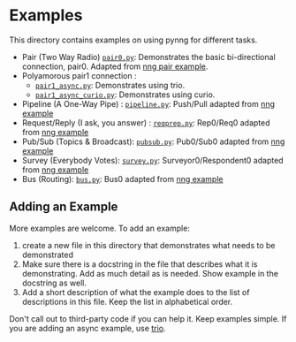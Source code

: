 Examples
========

This directory contains examples on using pynng for different tasks.

* Pair (Two Way Radio) [`pair0.py`](./pair0.py):
   Demonstrates the basic bi-directional connection, pair0.
   Adapted from [nng pair example](https://nanomsg.org/gettingstarted/nng/pair.html).
* Polyamorous pair1 connection :  
   - [`pair1_async.py`](./pair1_async.py): Demonstrates using trio.
   - [`pair1_async_curio.py`](./pair1_async.py): Demonstrates using curio.
* Pipeline (A One-Way Pipe) :
   [`pipeline.py`](./pair1_async.py): Push/Pull adapted from [nng example](https://nanomsg.org/gettingstarted/nng/pipeline.html)
* Request/Reply (I ask, you answer) :
   [`reqprep.py`](./reqprep.py): Rep0/Req0 adapted from [nng example](https://nanomsg.org/gettingstarted/nng/pipeline.html)
* Pub/Sub (Topics & Broadcast):
   [`pubsub.py`](./pubsub.py): Pub0/Sub0 adapted from [nng example](https://nanomsg.org/gettingstarted/nng/pubsub.html)
* Survey (Everybody Votes):
   [`survey.py`](./survey.py): Surveyor0/Respondent0 adapted from [nng example](https://nanomsg.org/gettingstarted/nng/survey.html)
* Bus (Routing):
   [`bus.py`](./bus.py): Bus0 adapted from [nng example](https://nanomsg.org/gettingstarted/nng/bus.html)



Adding an Example
-----------------

More examples are welcome.  To add an example:
1. create a new file in this directory that demonstrates what needs to be
   demonstrated
2. Make sure there is a docstring in the file that describes what it is
   demonstrating.  Add as much detail as is needed.  Show example in the
   docstring as well.
3. Add a short description of what the example does to the list of descriptions
   in this file.  Keep the list in alphabetical order.

Don't call out to third-party code if you can help it.  Keep examples simple.
If you are adding an async example, use
[trio](https://trio.readthedocs.io/en/latest/).

